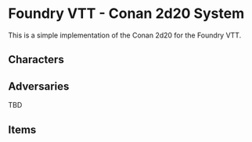 # Foundry VTT - Conan 2d20 System

This is a simple implementation of the Conan 2d20 for the Foundry VTT. 

## Characters

## Adversaries
TBD

## Items


